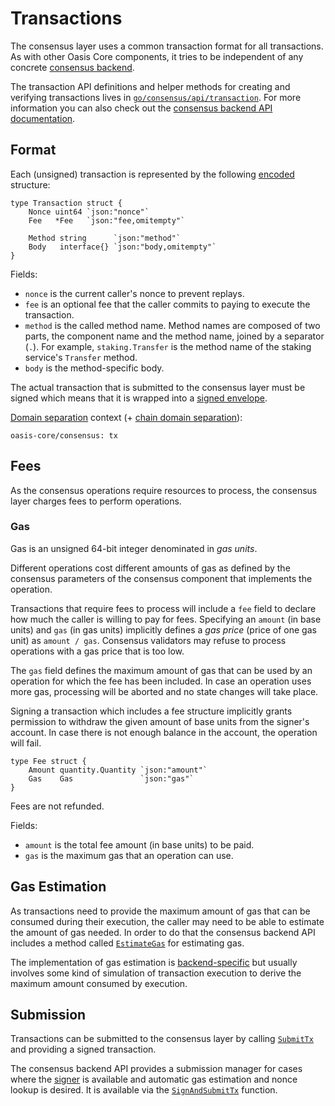# Transactions

The consensus layer uses a common transaction format for all transactions. As
with other Oasis Core components, it tries to be independent of any concrete
[consensus backend].

The transaction API definitions and helper methods for creating and verifying
transactions lives in [`go/consensus/api/transaction`]. For more information
you can also check out the [consensus backend API documentation].

<!-- markdownlint-disable line-length -->
[consensus backend]: README.md
[`go/consensus/api/transaction`]: https://github.com/oasisprotocol/oasis-core/tree/master/go/consensus/api/transaction/transaction.go
[consensus backend API documentation]: https://pkg.go.dev/github.com/oasisprotocol/oasis-core/go/consensus/api/transaction?tab=doc
<!-- markdownlint-enable line-length -->

## Format

Each (unsigned) transaction is represented by the following [encoded] structure:

```golang
type Transaction struct {
    Nonce uint64 `json:"nonce"`
    Fee   *Fee   `json:"fee,omitempty"`

    Method string      `json:"method"`
    Body   interface{} `json:"body,omitempty"`
}
```

Fields:

* `nonce` is the current caller's nonce to prevent replays.
* `fee` is an optional fee that the caller commits to paying to execute the
  transaction.
* `method` is the called method name. Method names are composed of two parts,
  the component name and the method name, joined by a separator (`.`). For
  example, `staking.Transfer` is the method name of the staking service's
  `Transfer` method.
* `body` is the method-specific body.

The actual transaction that is submitted to the consensus layer must be signed
which means that it is wrapped into a [signed envelope].

[Domain separation] context (+ [chain domain separation]):

```
oasis-core/consensus: tx
```

[encoded]: ../encoding.md
[signed envelope]: ../crypto.md#signed-envelope
[Domain separation]: ../crypto.md#domain-separation
[chain domain separation]: ../crypto.md#chain-domain-separation

## Fees

As the consensus operations require resources to process, the consensus layer
charges fees to perform operations.

### Gas

Gas is an unsigned 64-bit integer denominated in _gas units_.

Different operations cost different amounts of gas as defined by the consensus
parameters of the consensus component that implements the operation.

Transactions that require fees to process will include a `fee` field to declare
how much the caller is willing to pay for fees.
Specifying an `amount` (in base units) and `gas` (in gas units) implicitly
defines a _gas price_ (price of one gas unit) as `amount / gas`.
Consensus validators may refuse to process operations with a gas price that is
too low.

The `gas` field defines the maximum amount of gas that can be used by an
operation for which the fee has been included. In case an operation uses more
gas, processing will be aborted and no state changes will take place.

Signing a transaction which includes a fee structure implicitly grants
permission to withdraw the given amount of base units from the signer's account.
In case there is not enough balance in the account, the operation will fail.

```golang
type Fee struct {
    Amount quantity.Quantity `json:"amount"`
    Gas    Gas               `json:"gas"`
}
```

Fees are not refunded.

Fields:

* `amount` is the total fee amount (in base units) to be paid.
* `gas` is the maximum gas that an operation can use.

## Gas Estimation

As transactions need to provide the maximum amount of gas that can be consumed
during their execution, the caller may need to be able to estimate the amount of
gas needed. In order to do that the consensus backend API includes a method
called [`EstimateGas`] for estimating gas.

The implementation of gas estimation is [backend-specific] but usually involves
some kind of simulation of transaction execution to derive the maximum amount
consumed by execution.

<!-- markdownlint-disable line-length -->
[`EstimateGas`]: https://pkg.go.dev/github.com/oasisprotocol/oasis-core/go/consensus/api?tab=doc#ClientBackend.EstimateGas
[backend-specific]: README.md
<!-- markdownlint-enable line-length -->

## Submission

Transactions can be submitted to the consensus layer by calling [`SubmitTx`] and
providing a signed transaction.

The consensus backend API provides a submission manager for cases where the
[signer] is available and automatic gas estimation and nonce lookup is desired.
It is available via the [`SignAndSubmitTx`] function.

<!-- markdownlint-disable line-length -->
[`SubmitTx`]: https://pkg.go.dev/github.com/oasisprotocol/oasis-core/go/consensus/api?tab=doc#ClientBackend.SubmitTx
[signer]: ../crypto.md
[`SignAndSubmitTx`]: https://pkg.go.dev/github.com/oasisprotocol/oasis-core/go/consensus/api?tab=doc#SignAndSubmitTx
<!-- markdownlint-disable line-length -->
